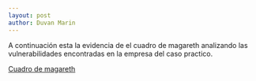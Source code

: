 ```yaml
---
layout: post
author: Duvan Marin
---
```


A continuación esta la evidencia de el cuadro de magareth analizando las vulnerabilidades encontradas en la empresa del caso practico.


[Cuadro de magareth](https://campusuccedu-my.sharepoint.com/:x:/g/personal/duvan_marinc_campusucc_edu_co/EckM9jrF3GRDsgT8sbGl4hsB1fuu6smCkbqLV5N0flj8eQ?e=MKNXKB)